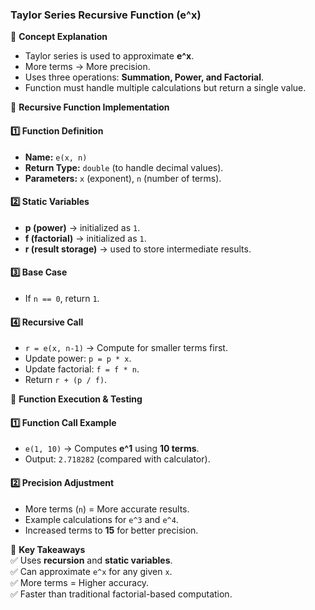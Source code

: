 ### **Taylor Series Recursive Function (e^x)**

📌 **Concept Explanation**

- Taylor series is used to approximate **e^x**.
- More terms → More precision.
- Uses three operations: **Summation, Power, and Factorial**.
- Function must handle multiple calculations but return a single value.

📌 **Recursive Function Implementation**

#### **1️⃣ Function Definition**

- **Name:** `e(x, n)`
- **Return Type:** `double` (to handle decimal values).
- **Parameters:** `x` (exponent), `n` (number of terms).

#### **2️⃣ Static Variables**

- **p (power)** → initialized as `1`.
- **f (factorial)** → initialized as `1`.
- **r (result storage)** → used to store intermediate results.

#### **3️⃣ Base Case**

- If `n == 0`, return `1`.

#### **4️⃣ Recursive Call**

- `r = e(x, n-1)` → Compute for smaller terms first.
- Update power: `p = p * x`.
- Update factorial: `f = f * n`.
- Return `r + (p / f)`.

📌 **Function Execution & Testing**

#### **1️⃣ Function Call Example**

- `e(1, 10)` → Computes **e^1** using **10 terms**.
- Output: `2.718282` (compared with calculator).

#### **2️⃣ Precision Adjustment**

- More terms (`n`) = More accurate results.
- Example calculations for `e^3` and `e^4`.
- Increased terms to **15** for better precision.

📌 **Key Takeaways**  
✅ Uses **recursion** and **static variables**.  
✅ Can approximate `e^x` for any given `x`.  
✅ More terms = Higher accuracy.  
✅ Faster than traditional factorial-based computation.

